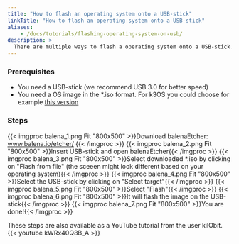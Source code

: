 ```yaml
---
title: "How to flash an operating system onto a USB-stick"
linkTitle: "How to flash an operating system onto a USB-stick"
aliases:
    - /docs/tutorials/flashing-operating-system-on-usb/
description: >
  There are multiple ways to flash a operating system onto a USB-stick. We will present you the method of using [balenaEtcher](https://www.balena.io/etcher/).
---
```


### Prerequisites

- You need a USB-stick (we recommend USB 3.0 for better speed)
- You need a OS image in the *.iso format. For k3OS you could choose for example [this version](https://github.com/rancher/k3os/releases/download/v0.20.7-k3s1r0/k3os-amd64.iso)

### Steps

{{< imgproc balena_1.png Fit "800x500" >}}Download balenaEtcher: www.balena.io/etcher/ {{< /imgproc >}}
{{< imgproc balena_2.png Fit "800x500" >}}Insert USB-stick and open balenaEtcher{{< /imgproc >}}
{{< imgproc balena_3.png Fit "800x500" >}}Select downloaded *.iso by clicking on "Flash from file" (the sceeen might look different based on your operating system){{< /imgproc >}}
{{< imgproc balena_4.png Fit "800x500" >}}Select the USB-stick by clicking on "Select target"{{< /imgproc >}}
{{< imgproc balena_5.png Fit "800x500" >}}Select "Flash"{{< /imgproc >}}
{{< imgproc balena_6.png Fit "800x500" >}}It will flash the image on the USB-stick{{< /imgproc >}}
{{< imgproc balena_7.png Fit "800x500" >}}You are done!{{< /imgproc >}}

These steps are also available as a YouTube tutorial from the user kilObit.
{{< youtube kWRx40Q8B_A >}}
